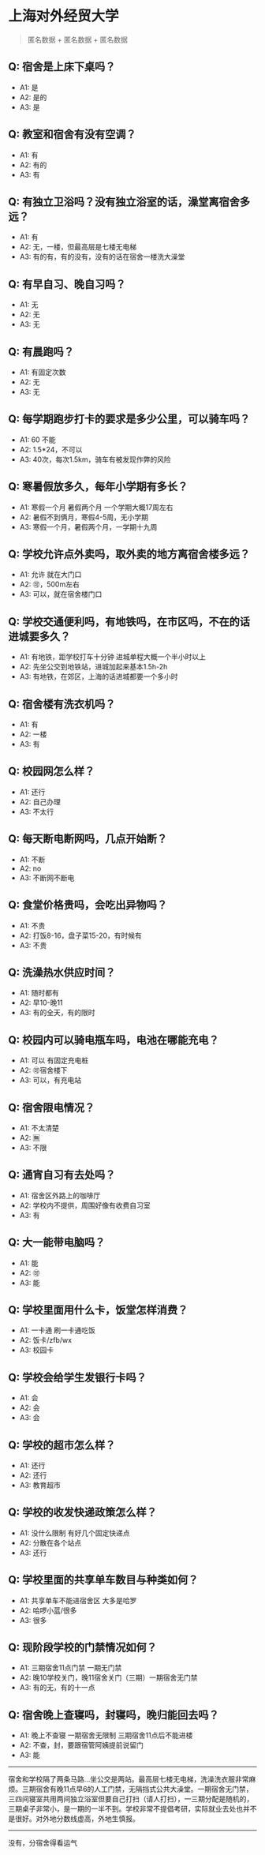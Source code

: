 # 上海对外经贸大学
> 匿名数据 + 匿名数据 + 匿名数据
## Q: 宿舍是上床下桌吗？
- A1: 是
- A2: 是的
- A3: 是
## Q: 教室和宿舍有没有空调？
- A1: 有
- A2: 有的
- A3: 有
## Q: 有独立卫浴吗？没有独立浴室的话，澡堂离宿舍多远？
- A1: 有
- A2: 无，一楼，但最高层是七楼无电梯
- A3: 有的有，有的没有，没有的话在宿舍一楼洗大澡堂
## Q: 有早自习、晚自习吗？
- A1: 无
- A2: 无
- A3: 无
## Q: 有晨跑吗？
- A1: 有固定次数
- A2: 无
- A3: 无
## Q: 每学期跑步打卡的要求是多少公里，可以骑车吗？
- A1: 60 不能
- A2: 1.5*24，不可以
- A3: 40次，每次1.5km，骑车有被发现作弊的风险
## Q: 寒暑假放多久，每年小学期有多长？
- A1: 寒假一个月 暑假两个月 一个学期大概17周左右
- A2: 暑假不到俩月，寒假4-5周，无小学期
- A3: 寒假一个月，暑假两个月，一学期十九周
## Q: 学校允许点外卖吗，取外卖的地方离宿舍楼多远？
- A1: 允许 就在大门口
- A2: 🉑️，500m左右
- A3: 可以，就在宿舍楼门口
## Q: 学校交通便利吗，有地铁吗，在市区吗，不在的话进城要多久？
- A1: 有地铁，距学校打车十分钟 进城单程大概一个半小时以上
- A2: 先坐公交到地铁站，进城加起来基本1.5h-2h
- A3: 有地铁，在郊区，上海的话进城都要一个多小时
## Q: 宿舍楼有洗衣机吗？
- A1: 有
- A2: 一楼
- A3: 有
## Q: 校园网怎么样？
- A1: 还行
- A2: 自己办理
- A3: 不太行
## Q: 每天断电断网吗，几点开始断？
- A1: 不断
- A2: no
- A3: 不断网不断电
## Q: 食堂价格贵吗，会吃出异物吗？
- A1: 不贵
- A2: 打饭8-16，盘子菜15-20，有时候有
- A3: 不贵
## Q: 洗澡热水供应时间？
- A1: 随时都有
- A2: 早10-晚11
- A3: 有的全天，有的限时
## Q: 校园内可以骑电瓶车吗，电池在哪能充电？
- A1: 可以 有固定充电桩
- A2: 🉑️宿舍楼下
- A3: 可以，有充电站
## Q: 宿舍限电情况？
- A1: 不太清楚
- A2: 🈚️
- A3: 不限
## Q: 通宵自习有去处吗？
- A1: 宿舍区外路上的咖啡厅
- A2: 学校内不提供，周围好像有收费自习室
- A3: 有
## Q: 大一能带电脑吗？
- A1: 能
- A2: 🉑️
- A3: 能
## Q: 学校里面用什么卡，饭堂怎样消费？
- A1: 一卡通 刷一卡通吃饭
- A2: 饭卡/zfb/wx
- A3: 校园卡
## Q: 学校会给学生发银行卡吗？
- A1: 会
- A2: 会
- A3: 会
## Q: 学校的超市怎么样？
- A1: 还行
- A2: 还行
- A3: 教育超市
## Q: 学校的收发快递政策怎么样？
- A1: 没什么限制 有好几个固定快递点
- A2: 分散在各个站点
- A3: 还行
## Q: 学校里面的共享单车数目与种类如何？
- A1: 共享单车不能进宿舍区  大多是哈罗
- A2: 哈啰小蓝/很多
- A3: 很多
## Q: 现阶段学校的门禁情况如何？
- A1: 三期宿舍11点门禁 一期无门禁
- A2: 晚10学校关门，晚11宿舍关门（三期）一期宿舍无门禁
- A3: 有的无，有的十一点
## Q: 宿舍晚上查寝吗，封寝吗，晚归能回去吗？
- A1: 晚上不查寝 一期宿舍无限制 三期宿舍11点后不能进楼
- A2: 不查，封，要跟宿管阿姨提前说留门
- A3: 能
***
宿舍和学校隔了两条马路…坐公交是两站。最高层七楼无电梯，洗澡洗衣服非常麻烦。三期宿舍有晚11点早6的人工门禁，无隔挡式公共大澡堂。一期宿舍无门禁，三四间寝室共用两间独立浴室但要自己打扫（请人打扫），一三期分配是随机的，三期桌子非常小，是一期的一半不到。学校非常不提倡考研，实际就业去处也并不是很好。对外地分数线虚高，外地生慎报。
***
没有，分宿舍得看运气